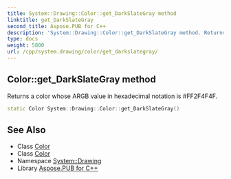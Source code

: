 ```yaml
---
title: System::Drawing::Color::get_DarkSlateGray method
linktitle: get_DarkSlateGray
second_title: Aspose.PUB for C++
description: 'System::Drawing::Color::get_DarkSlateGray method. Returns a color whose ARGB value in hexadecimal notation is #FF2F4F4F in C++.'
type: docs
weight: 5800
url: /cpp/system.drawing/color/get_darkslategray/
---
```

## Color::get_DarkSlateGray method


Returns a color whose ARGB value in hexadecimal notation is #FF2F4F4F.

```cpp
static Color System::Drawing::Color::get_DarkSlateGray()
```

## See Also

* Class [Color](../)
* Class [Color](../)
* Namespace [System::Drawing](../../)
* Library [Aspose.PUB for C++](../../../)
